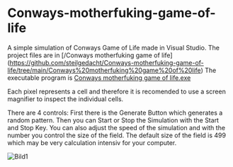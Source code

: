 # Conways-motherfuking-game-of-life

A simple simulation of Conways Game of Life made in Visual Studio.
The project files are in [/Conways motherfuking game of life] (https://github.com/steilgedacht/Conways-motherfuking-game-of-life/tree/main/Conways%20motherfuking%20game%20of%20life)
The executable program is [Conways motherfuking game of life.exe](https://github.com/steilgedacht/Conways-motherfuking-game-of-life/blob/main/Conways%20motherfuking%20game%20of%20life.exe)

Each pixel represents a cell and therefore it is recomended to use a screen magnifier to inspect the individual cells.

There are 4 controls:
First there is the Generate Button which generates a random pattern.
Then you can Start or Stop the Simulation with the Start and Stop Key.
You can also adjust the speed of the simulation and with the number you control the size of the field.
The default size of the field is 499 which may be very calculation intensiv for your computer.

![Bild1](https://user-images.githubusercontent.com/89748204/155030796-3caa142d-8215-4b9d-9c5e-890bb596c18c.PNG)
